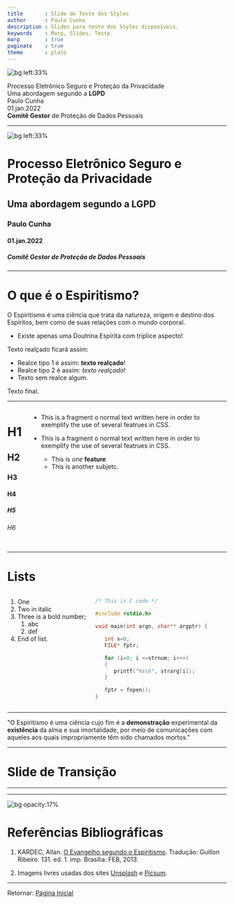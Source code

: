 ```yaml
---
title       : Slide de Teste dos Styles
author      : Paulo Cunha
description : Slides para teste dos Styles disponíveis.
keywords    : Marp, Slides, Teste.
marp        : true
paginate    : true
theme       : plato
---
```


<!-- _class: titlepage -->

![bg left:33%](https://images.unsplash.com/photo-1436891620584-47fd0e565afb?ixlib=rb-1.2.1&ixid=MnwxMjA3fDB8MHxwaG90by1wYWdlfHx8fGVufDB8fHx8&auto=format&fit=crop&w=687&q=80)

<div class="title">Processo Eletrônico Seguro e Proteção da Privacidade</div>
<div class="subtitle">Uma abordagem segundo a <b>LGPD</b> </div>
<div class="author">Paulo Cunha</div>
<div class="date">01.jan.2022</div>
<div class="organization"><b>Comitê Gestor</b> de Proteção de Dados Pessoais</div>

---

<!-- _class: titlepage -->

![bg left:33%](https://images.unsplash.com/photo-1502675135487-e971002a6adb?ixlib=rb-1.2.1&ixid=MnwxMjA3fDB8MHxwaG90by1wYWdlfHx8fGVufDB8fHx8&auto=format&fit=crop&w=688&q=80)

# Processo Eletrônico Seguro e Proteção da Privacidade
## Uma abordagem segundo a LGPD
### Paulo Cunha
#### 01.jan.2022
##### Comitê Gestor de Proteção de Dados Pessoais

---

# O que é o Espiritismo?

O Espiritismo é uma ciência que trata da natureza, origem e destino dos Espíritos, bem como de suas relações com o mundo corporal. 

- Existe apenas uma Doutrina Espírita com tríplice aspecto!

Texto realçado ficará assim:
- Realce tipo 1 é assim: **texto realçado**!
- Realce tipo 2 é assim: _texto realçado_!
- Texto sem realce algum.

Texto final.

---

<div class="columns">
<div>

# H1
## H2 
### H3
#### H4
##### H5
###### H6
</div>
<div>

- This is a fragment o normal text written here in order to exemplify the use of several featrues in CSS.

- This is a fragment o normal text written here in order to exemplify the use of several featrues in CSS.

  - This is _one_ **feature**
  - This is another subjetc.

</div>
</div>

---

# Lists

<div class="columns">
<div>

1. One
2. Two in italic
3. Three is a bold number;
   1. abc
   2. def
4. End of list.
   
</div>
<div>

```c
/* This is C code */

#include <stdio.h>

void main(int argn, char** argptr) {

   int x=0;
   FILE* fptr;

   for (i=0; i <=strnum; i++>)
   {
      printf("%s\n", strarg[i]);
   }

   fptr = fopen();
}
```

</div>
</div>

---

<!-- _class: cite -->

"O Espiritismo é uma ciência cujo fim é a **demonstração** experimental da **existência** da alma e sua imortalidade, por meio de comunicações com aqueles aos quais impropriamente têm sido chamados mortos."

---
<!-- _class: lead -->

# Slide de Transição

---
 <!-- 
[ ]------------------- [ SLIDE ] ---------------------[ ] 
-->


---
<!-- 
############################### [ SECTION ] #################################### 
-->

<!-- _class: biblio -->

<!-- 
_backgroundColor: 
_color: black
_paginate: false
footer: "" 
-->

![bg opacity:17%](https://images.unsplash.com/photo-1524995997946-a1c2e315a42f?ixlib=rb-1.2.1&ixid=MnwxMjA3fDB8MHxwaG90by1wYWdlfHx8fGVufDB8fHx8&auto=format&fit=crop&w=870&q=80)

# Referências Bibliográficas

1. KARDEC, Allan. [O Evangelho segundo o Espiritismo](https://www.febnet.org.br/wp-content/uploads/2014/05/Livro-dos-Espiritos.pdf). Tradução: Guillon Ribeiro. 131. ed. 1. imp. Brasília: FEB, 2013. 

2. Imagens livres usadas dos sites [Unsplash](https://unsplash.com/) e [Picsum](https://picsum.photos/).

---

<div class="center">

Retornar: [Página Inicial](#1)

</div>